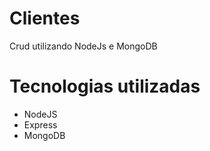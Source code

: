 # Clientes
Crud utilizando NodeJs e MongoDB

# Tecnologias utilizadas

* NodeJS
* Express
* MongoDB
